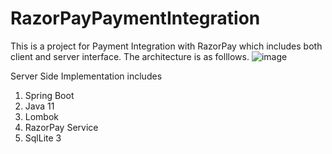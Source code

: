 # RazorPayPaymentIntegration
This is a project for Payment Integration with RazorPay which includes both client and server interface. The architecture is as folllows.
![image](https://user-images.githubusercontent.com/63063354/215308260-fe9bdfac-a1e8-4f3b-90b7-5995865a1262.png)

Server Side Implementation includes
1. Spring Boot
2. Java 11
3. Lombok
4. RazorPay Service
5. SqlLite 3
